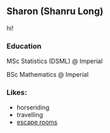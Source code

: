 ## Sharon (Shanru Long)

hi!

### Education
MSc Statistics (DSML) @ Imperial

BSc Mathematics @ Imperial

### Likes:
- horseriding
- travelling
- [escape rooms](https://www.escape-entertainment.co.uk/?gad_source=1&gad_campaignid=13707660457&gbraid=0AAAAABTU1P4ZkNclXhxR3m-TXGVTUdl-A&gclid=CjwKCAjw_-3GBhAYEiwAjh9fUM28DkhDaFR2AWTNECog3PxDkcZi6eQjlGcOtpku-H3tQGMhHznU5RoCZG4QAvD_BwE)

